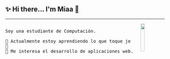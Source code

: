 ## ✨ Hi there...  I'm Miaa 👋
---
<p>
  <img src="./kirby3" align="right" width="15%"/>
  <samp>
    <br>Soy una estudiante de Computación.
    <br>
    <br>🔹 Actualmente estoy aprendiendo lo que toque je
    <br>🔹 
    <br>🔹 Me interesa el desarrollo de aplicaciones web.
    </samp>
   <br>
  <br>
  <p align="center">
    <br>
  </p>
  
</p>


<!--



